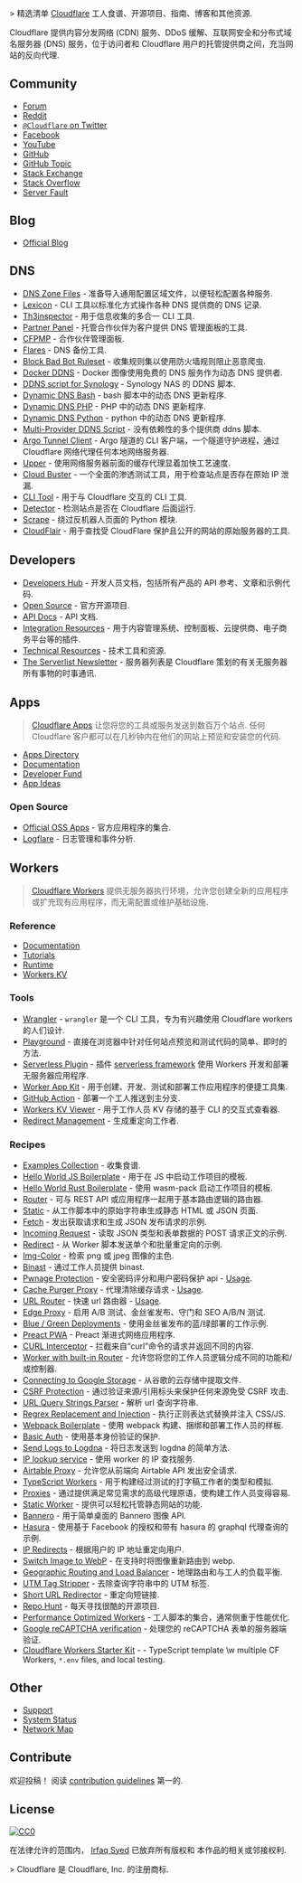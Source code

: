 <div class="github-widget" data-repo="irazasyed/awesome-cloudflare"></div>

&gt; 精选清单 [Cloudflare](https://www.cloudflare.com) 工人食谱、开源项目、指南、博客和其他资源.

Cloudflare 提供内容分发网络 (CDN) 服务、DDoS 缓解、互联网安全和分布式域名服务器 (DNS) 服务，位于访问者和 Cloudflare 用户的托管提供商之间，充当网站的反向代理.



## Community

- [Forum](https://community.cloudflare.com)
- [Reddit](https://www.reddit.com/r/CloudFlare)
- [`@Cloudflare` on Twitter](https://twitter.com/cloudflare)
- [Facebook](https://www.facebook.com/Cloudflare)
- [YouTube](https://www.youtube.com/cloudflare-)
- [GitHub](https://github.com/cloudflare)
- [GitHub Topic](https://github.com/topics/cloudflare)
- [Stack Exchange](https://stackexchange.com/search?q=cloudflare)
- [Stack Overflow](https://stackoverflow.com/questions/tagged/cloudflare)
- [Server Fault](https://serverfault.com/questions/tagged/cloudflare)

## Blog

- [Official Blog](https://blog.cloudflare.com)

## DNS

- [DNS Zone Files](https://github.com/irazasyed/dns-zone-files) - 准备导入通用配置区域文件，以便轻松配置各种服务.
- [Lexicon](https://github.com/AnalogJ/lexicon) - CLI 工具以标准化方式操作各种 DNS 提供商的 DNS 记录.
- [Th3inspector](https://github.com/Moham3dRiahi/Th3inspector) - 用于信息收集的多合一 CLI 工具.
- [Partner Panel](https://github.com/ZE3kr/Cloudflare-CNAME-Setup) - 托管合作伙伴为客户提供 DNS 管理面板的工具.
- [CFPMP](https://github.com/Netrvin/CFPMP) - 合作伙伴管理面板.
- [Flares](https://github.com/lfaoro/flares) - DNS 备份工具.
- [Block Bad Bot Ruleset](https://github.com/SukkaW/cloudflare-block-bad-bot-ruleset) - 收集规则集以使用防火墙规则阻止恶意爬虫.
- [Docker DDNS](https://github.com/oznu/docker-cloudflare-ddns) - Docker 图像使用免费的 DNS 服务作为动态 DNS 提供者.
- [DDNS script for Synology](https://github.com/joshuaavalon/SynologyCloudflareDDNS) - Synology NAS 的 DDNS 脚本.
- [Dynamic DNS Bash](https://github.com/yulewang/cloudflare-api-v4-ddns) - bash 脚本中的动态 DNS 更新程序.
- [Dynamic DNS PHP](https://github.com/lyoshenka/cloudflare-ddns) - PHP 中的动态 DNS 更新程序.
- [Dynamic DNS Python](https://github.com/adrienbrignon/cloudflare-ddns) - python 中的动态 DNS 更新程序.
- [Multi-Provider DDNS Script](https://github.com/phuslu/ddns) - 没有依赖性的多个提供商 ddns 脚本.
- [Argo Tunnel Client](https://github.com/cloudflare/cloudflared) - Argo 隧道的 CLI 客户端，一个隧道守护进程，通过 Cloudflare 网络代理任何本地网络服务器.
- [Upper](https://github.com/ostark/upper) - 使用网络服务器前面的缓存代理显着加快工艺速度.
- [Cloud Buster](https://github.com/SageHack/cloud-buster) - 一个全面的渗透测试工具，用于检查站点是否存在原始 IP 泄漏.
- [CLI Tool](https://github.com/danielpigott/cloudflare-cli) - 用于与 Cloudflare 交互的 CLI 工具.
- [Detector](https://github.com/k4m4/cloudflare-detect) - 检测站点是否在 Cloudflare 后面运行.
- [Scrape](https://github.com/Anorov/cloudflare-scrape) - 绕过反机器人页面的 Python 模块.
- [CloudFlair](https://github.com/christophetd/CloudFlair) - 用于查找受 CloudFlare 保护且公开的网站的原始服务器的工具.

## Developers

- [Developers Hub](https://developers.cloudflare.com) - 开发人员文档，包括所有产品的 API 参考、文章和示例代码.
- [Open Source](https://cloudflare.github.io) - 官方开源项目.
- [API Docs](https://api.cloudflare.com) - API 文档.
- [Integration Resources](https://www.cloudflare.com/integrations) - 用于内容管理系统、控制面板、云提供商、电子商务平台等的插件.
- [Technical Resources](https://www.cloudflare.com/technical-resources) - 技术工具和资源.
- [The Serverlist Newsletter](https://blog.cloudflare.com/serverlist) - 服务器列表是 Cloudflare 策划的有关无服务器所有事物的时事通讯.

## Apps

> [Cloudflare Apps](https://www.cloudflare.com/apps/developers) 让您将您的工具或服务发送到数百万个站点. 任何 Cloudflare 客户都可以在几秒钟内在他们的网站上预览和安装您的代码.

- [Apps Directory](https://www.cloudflare.com/apps)
- [Documentation](https://www.cloudflare.com/apps/developer/docs/getting-started)
- [Developer Fund](https://www.cloudflare.com/fund)
- [App Ideas](https://github.com/cloudflare-apps/ideas)

### Open Source

- [Official OSS Apps](https://github.com/cloudflare-apps) - 官方应用程序的集合.
- [Logflare](https://github.com/Logflare/cloudflare-app) - 日志管理和事件分析.

## Workers

> [Cloudflare Workers](https://www.cloudflare.com/products/cloudflare-workers) 提供无服务器执行环境，允许您创建全新的应用程序或扩充现有应用程序，而无需配置或维护基础设施.

### Reference

- [Documentation](https://workers.cloudflare.com/docs)
- [Tutorials](https://workers.cloudflare.com/docs/tutorials)
- [Runtime](https://workers.cloudflare.com/docs/reference/runtime)
- [Workers KV](https://workers.cloudflare.com/docs/reference/storage)

### Tools

- [Wrangler](https://github.com/cloudflare/wrangler) - `wrangler` 是一个 CLI 工具，专为有兴趣使用 Cloudflare workers 的人们设计.
- [Playground](https://www.cloudflareworkers.com) - 直接在浏览器中针对任何站点预览和测试代码的简单、即时的方法.
- [Serverless Plugin](https://workers.cloudflare.com/docs/reference/tooling/serverless) - 插件 [serverless framework](https://github.com/serverless/serverless) 使用 Workers 开发和部署无服务器应用程序.
- [Worker App Kit](https://github.com/postlight/cloudflare-worker-app-kit) - 用于创建、开发、测试和部署工作应用程序的便捷工具集.
- [GitHub Action](https://github.com/cpilsworth/cloudflare-worker-action) - 部署一个工人推送到主分支.
- [Workers KV Viewer](https://github.com/jroyal/cloudflare-workers-kv-viewer) - 用于工作人员 KV 存储的基于 CLI 的交互式查看器.
- [Redirect Management](https://forwarding.app) - 生成重定向工作者.

### Recipes

- [Examples Collection](https://github.com/cloudflare/worker-examples) - 收集食谱.
- [Hello World JS Boilerplate](https://github.com/cloudflare/worker-template) - 用于在 JS 中启动工作项目的模板.
- [Hello World Rust Boilerplate](https://github.com/cloudflare/rustwasm-worker-template) - 使用 wasm-pack 启动工作项目的模板.
- [Router](https://github.com/cloudflare/worker-template-router) - 可与 REST API 或应用程序一起用于基本路由逻辑的路由器.
- [Static](https://github.com/cloudflare/worker-template-static) - 从工作脚本中的原始字符串生成静态 HTML 或 JSON 页面.
- [Fetch](https://github.com/cloudflare/worker-template-fetch) - 发出获取请求和生成 JSON 发布请求的示例.
- [Incoming Request](https://github.com/ashleygwilliams/worker-template-requests) - 读取 JSON 类型和表单数据的 POST 请求正文的示例.
- [Redirect](https://github.com/cloudflare/worker-template-redirect) - 从 Worker 脚本发送单个和批量重定向的示例.
- [Img-Color](https://github.com/xtuc/img-color-worker) - 检索 png 或 jpeg 图像的主色.
- [Binast](https://github.com/xtuc/binast-cf-worker-template) - 通过工作人员提供 binast.
- [Pwnage Protection](https://github.com/detroitenglish/pw-pwnage-cfworker) - 安全密码评分和用户密码保护 api - [Usage](https://community.cloudflare.com/t/estimate-strength-of-users-new-password-input-with-zxcvbn-and-query-haveibeenpwned-for-matches-against-known-hacked-accounts/26378).
- [Cache Purger Proxy](https://gist.github.com/vdbelt/20f116236d2ebffa92f131e679c0551a) - 代理清除缓存请求 - [Usage](https://community.cloudflare.com/t/worker-recipe-cache-purge-proxy/29978).
- [URL Router](https://github.com/berstend/service-worker-router) - 快速 url 路由器 - [Usage](https://community.cloudflare.com/t/open-source-fast-url-router-for-workers-js-typescript/33406).
- [Edge Proxy](https://github.com/DigitalOptimizationGroup/cloudflare-edge-proxy) - 启用 A/B 测试、金丝雀发布、守门和 SEO A/B/N 测试.
- [Blue / Green Deployments](https://github.com/DigitalOptimizationGroup/blue-green-cloudflare-workers) - 使用金丝雀发布的蓝/绿部署的工作示例.
- [Preact PWA](https://github.com/DigitalOptimizationGroup/cloudflare-worker-preact-pwa) - Preact 渐进式网络应用程序.
- [CURL Interceptor](https://github.com/Gaafar/curl-worker) - 拦截来自“curl”命令的请求并返回不同的内容.
- [Worker with built-in Router](https://github.com/anderly/cloudflare-worker-routing) - 允许您将您的工作人员逻辑分成不同的功能和/或控制器.
- [Connecting to Google Storage](https://community.cloudflare.com/t/connecting-to-google-storage/32350) - 从谷歌的云存储中提取文件.
- [CSRF Protection](https://gist.github.com/simonerni/3501b8de6320ac37398d08d9d2d08561) - 通过验证来源/引用标头来保护任何来源免受 CSRF 攻击.
- [URL Query Strings Parser](https://community.cloudflare.com/t/parse-url-query-strings-with-cloudflare-workers/90286) - 解析 url 查询字符串.
- [Regrex Replacement and Injection](https://community.cloudflare.com/t/perform-regex-replacements-and-inject-css-javascript-with-cloudflare-workers/90279) - 执行正则表达式替换并注入 CSS/JS.
- [Webpack Boilerplate](https://github.com/detroitenglish/cloudflare-workers-webpack-boilerplate) - 使用 webpack 构建、捆绑和部署工作人员的样板.
- [Basic Auth](https://github.com/dommmel/cloudflare-workers-basic-auth) - 使用基本身份验证的保护.
- [Send Logs to Logdna](https://github.com/boynet/cf-logdna-worker) - 将日志发送到 logdna 的简单方法.
- [IP lookup service](https://github.com/matthewgall/beta.ipinfo.in) - 使用 worker 的 IP 查找服务.
- [Airtable Proxy](https://github.com/portable-cto/airtable-proxy-worker) - 允许您从前端向 Airtable API 发出安全请求.
- [TypeScript Workers](https://github.com/udacity/cloudflare-typescript-workers) - 用于构建经过测试的打字稿工作者的类型和模拟.
- [Proxies](https://github.com/GitbookIO/proxies-on-cloudflare) - 通过提供满足常见需求的高级代理原语，使构建工作人员变得容易.
- [Static Worker](https://github.com/manatarms/static-worker) - 提供可以轻松托管静态网站的功能.
- [Bannero](https://github.com/nondanee/bannero) - 用于简单桌面的 Bannero 图像 API.
- [Hasura](https://github.com/nathanwaters/hasura-cloudflare-worker) - 使用基于 Facebook 的授权和带有 hasura 的 graphql 代理查询的示例.
- [IP Redirects](https://community.cloudflare.com/t/ip-redirects/18285) - 根据用户的 IP 地址重定向用户.
- [Switch Image to WebP](https://github.com/vidaxl-com/cloudflare_webworkers/blob/master/examples/webp.js) - 在支持时将图像重新路由到 webp.
- [Geographic Routing and Load Balancer](https://community.cloudflare.com/t/geographic-routing-and-load-balancing-with-cloudflare-workers/21900) - 地理路由和与工人的负载平衡.
- [UTM Tag Stripper](https://community.cloudflare.com/t/strip-utm-query-string/47941) - 去除查询字符串中的 UTM 标签.
- [Short URL Redirector](https://community.cloudflare.com/t/short-url-using-workers/39877) - 重定向短链接.
- [Repo Hunt](https://github.com/signalnerve/repo-hunt) - 每天寻找很酷的开源项目.
- [Performance Optimized Workers](https://github.com/pmeenan/cf-workers) - 工人脚本的集合，通常侧重于性能优化.
- [Google reCAPTCHA verification](https://github.com/HR/recaptcha-worker) - 处理您的 reCAPTCHA 表单的服务器端验证.
- [Cloudflare Workers Starter Kit](https://github.com/kriasoft/cloudflare-starter-kit) -  - TypeScript template \w multiple CF Workers, `*.env` files, and local testing.

## Other

- [Support](https://support.cloudflare.com)
- [System Status](https://www.cloudflarestatus.com)
- [Network Map](https://www.cloudflare.com/network)

## Contribute

欢迎投稿！ 阅读 [contribution guidelines](https://github.com/irazasyed/awesome-cloudflare/blob/master/contributing.md) 第一的.

## License

[![CC0](https://mirrors.creativecommons.org/presskit/buttons/88x31/svg/cc-zero.svg)](https://creativecommons.org/publicdomain/zero/1.0)

在法律允许的范围内， [Irfaq Syed](https://github.com/irazasyed) 已放弃所有版权和
本作品的相关或邻接权利.

&gt; Cloudflare 是 Cloudflare, Inc. 的注册商标.
